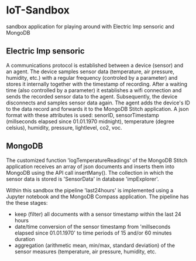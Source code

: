 # IoT-Sandbox

sandbox application for playing around with Electric Imp sensoric and MongoDB

## Electric Imp sensoric

A communications protocol is established between a device (sensor) and an agent. The device samples sensor data (temperature, air pressure, humidity, etc.) with a regular frequency (controled by a parameter) and stores it internally together with the timestamp of recording. After a waiting time (also controlled by a parameter) it establishes a wifi connection and sends the recorded sensor data to the agent. Subsequently, the device disconnects and samples sensor data again.
The agent adds the device's ID to the data record and forwards it to the MongoDB Stitch application. A json format with these attributes is used: senorID, sensorTimestamp (millseconds elapsed since 01.01.1970 midnight), temperature (degree celsius), humidity, pressure, lightlevel, co2, voc.

## MongoDB

The customized function 'logTemperatureReadings' of the MongoDB Stitch application receives an array of json documents and inserts them into MongoDB using the API call insertMany(). The collection in which the sensor data is stored is 'SensorData' in database 'impExplorer'.

Within this sandbox the pipeline 'last24hours' is implemented using a Jupyter notebook and the MongoDB Compass application. The pipeline has the these stages:
- keep (filter) all documents with a sensor timestamp within the last 24 hours
- date/time conversion of the sensor timestamp from 'millseconds elapsed since 01.01.1970' to time periods of 15 and/or 60 minutes duration
- aggregation (arithmetic mean, min/max, standard deviation) of the sensor measures (temperature, air pressure, humidity, etc.
